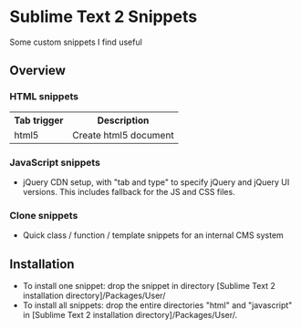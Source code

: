 # Sublime Text 2 Snippets

Some custom snippets I find useful

## Overview

### HTML snippets
<table>
	<tr><th>Tab trigger</th>
	<th>Description</th></tr>
	<tr><td>html5</td>
	<td>Create html5 document</td></tr>
</table>

### JavaScript snippets
 - jQuery CDN setup, with "tab and type" to specify jQuery and jQuery UI versions.  This includes fallback for the JS and CSS files.

### Clone snippets
 - Quick class / function / template snippets for an internal CMS system

## Installation
- To install one snippet: drop the snippet in directory [Sublime Text 2 installation directory]/Packages/User/
- To install all snippets: drop the entire directories "html" and "javascript" in [Sublime Text 2 installation directory]/Packages/User/.
